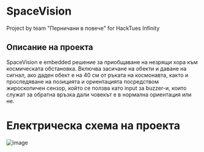 # SpaceVision
Project by team "Перничани в повече" for HackTues Infinity

## Описание на проекта

SpaceVision е embedded решение за приобщаване на незрящи хора към космическата обстановка. Включва засичане на обекти и даване на сигнал, ако даден обект е на 40 см от ръката на космонавта, както и проследяване на позицията и ориентацията посредством жироскопичен сензор, който се ползва като input за buzzer-и, които служат за обратна връзка дали човекът е в нормална ориентация или не.
# Електрическа схема на проекта

![image](https://user-images.githubusercontent.com/80511192/161133523-578182ef-5cf8-4953-abd7-a6f90b1cda4c.png)

